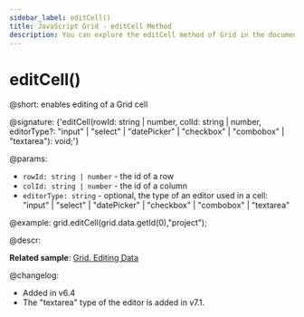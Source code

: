 ```yaml
---
sidebar_label: editCell()
title: JavaScript Grid - editCell Method 
description: You can explore the editCell method of Grid in the documentation of the DHTMLX JavaScript UI library. Browse developer guides and API reference, try out code examples and live demos, and download a free 30-day evaluation version of DHTMLX Suite 7.
---
```


# editCell()

@short: enables editing of a Grid cell

@signature: {'editCell(rowId: string | number, colId: string | number, editorType?: "input" | "select" | "datePicker" | "checkbox" | "combobox" | "textarea"): void;'}

@params:
- `rowId: string | number` - the id of a row
- `colId: string | number` - the id of a column
- `editorType: string` - optional, the type of an editor used in a cell: "input" | "select" | "datePicker" | "checkbox" | "combobox" | "textarea"

@example:
grid.editCell(grid.data.getId(0),"project");

@descr:

**Related sample**: [Grid. Editing Data](https://snippet.dhtmlx.com/pqbax5vs)

@changelog:

- Added in v6.4
- The "textarea" type of the editor is added in v7.1.

[comment]: # (@related: grid/usage.md#editing-data)

[comment]: # (@relatedapi: grid/api/grid_editend_method.md)